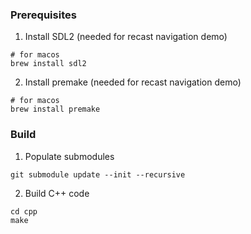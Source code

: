 ### Prerequisites

1. Install SDL2 (needed for recast navigation demo)

```
# for macos
brew install sdl2
```

2. Install premake (needed for recast navigation demo)

```
# for macos
brew install premake
```

### Build

1. Populate submodules

```
git submodule update --init --recursive
```

2. Build C++ code

```
cd cpp
make
```

